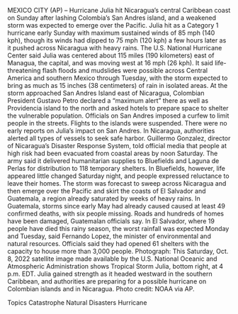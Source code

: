 MEXICO CITY (AP) – Hurricane Julia hit Nicaragua’s central Caribbean coast on Sunday after lashing Colombia’s San Andres island, and a weakened storm was expected to emerge over the Pacific.
Julia hit as a Category 1 hurricane early Sunday with maximum sustained winds of 85 mph (140 kph), though its winds had dipped to 75 mph (120 kph) a few hours later as it pushed across Nicaragua with heavy rains.
The U.S. National Hurricane Center said Julia was centered about 115 miles (190 kilometers) east of Managua, the capital, and was moving west at 16 mph (26 kph).
It said life-threatening flash floods and mudslides were possible across Central America and southern Mexico through Tuesday, with the storm expected to bring as much as 15 inches (38 centimeters) of rain in isolated areas.
At the storm approached San Andres Island east of Nicaragua, Colombian President Gustavo Petro declared a “maximum alert” there as well as Providencia island to the north and asked hotels to prepare space to shelter the vulnerable population. Officials on San Andres imposed a curfew to limit people in the streets. Flights to the islands were suspended.
There were no early reports on Julia’s impact on San Andres.
In Nicaragua, authorities alerted all types of vessels to seek safe harbor.
Guillermo Gonzalez, director of Nicaragua’s Disaster Response System, told official media that people at high risk had been evacuated from coastal areas by noon Saturday. The army said it delivered humanitarian supplies to Bluefields and Laguna de Perlas for distribution to 118 temporary shelters.
In Bluefields, however, life appeared little changed Saturday night, and people expressed reluctance to leave their homes.
The storm was forecast to sweep across Nicaragua and then emerge over the Pacific and skirt the coasts of El Salvador and Guatemala, a region already saturated by weeks of heavy rains.
In Guatemala, storms since early May had already caused caused at least 49 confirmed deaths, with six people missing. Roads and hundreds of homes have been damaged, Guatemalan officials say.
In El Salvador, where 19 people have died this rainy season, the worst rainfall was expected Monday and Tuesday, said Fernando Lopez, the minister of environmental and natural resources. Officials said they had opened 61 shelters with the capacity to house more than 3,000 people.
Photograph: This Saturday, Oct. 8, 2022 satellite image made available by the U.S. National Oceanic and Atmospheric Administration shows Tropical Storm Julia, bottom right, at 4 p.m. EDT. Julia gained strength as it headed westward in the southern Caribbean, and authorities are preparing for a possible hurricane on Colombian islands and in Nicaragua. Photo credit: NOAA via AP.

Topics
Catastrophe
Natural Disasters
Hurricane
